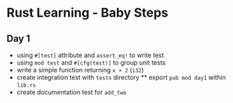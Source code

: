 # Rust Learning - Baby Steps #

## Day 1 ##
* using `#[test]` attribute and `assert_eq!` to write test
* using `mod test` and `#[cfg(test)]` to group unit tests
* write a simple function returning `x + 2` (`i32`)
* create integration test with `tests` directory
** export `pub mod day1` within `lib.rs`
* create documentation test for `add_two`
